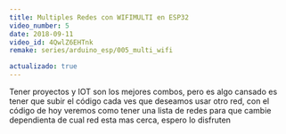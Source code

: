 ```yaml
---
title: Multiples Redes con WIFIMULTI en ESP32
video_number: 5
date: 2018-09-11
video_id: 4QwlZ6EHTnk
remake: series/arduino_esp/005_multi_wifi

actualizado: true
---
```


Tener proyectos y IOT son los mejores combos, pero es algo cansado es tener que subir el código cada ves que deseamos usar otro red, con el código de hoy veremos como tener una lista de redes para que cambie dependienta de cual red esta mas cerca, espero lo disfruten
